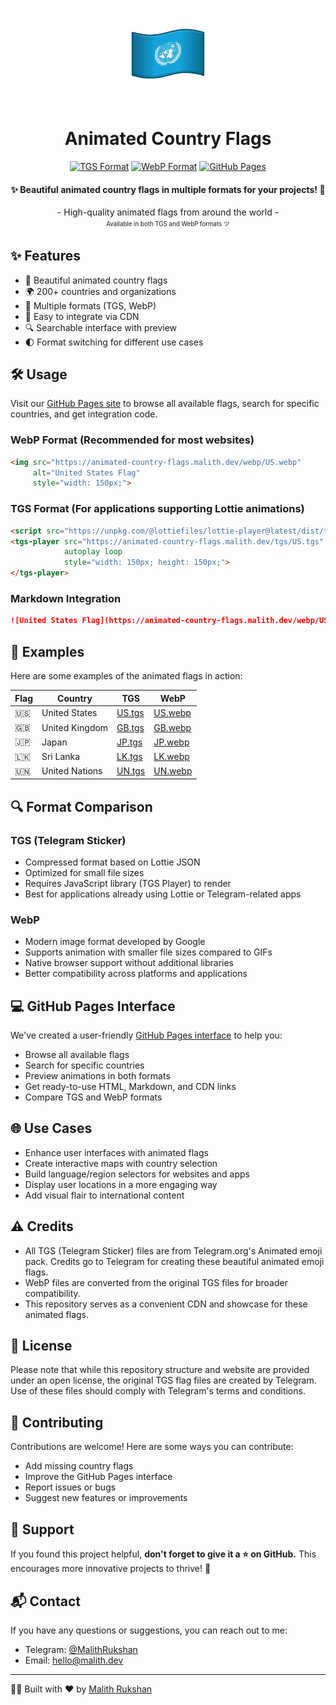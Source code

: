 <p align="center">
  <img src="./webp/UN.webp" alt="Animated Country Flags" width="150px" height="150px"/>
</p>

<h1 align="center">Animated Country Flags</h1>

<div align='center'>

[![TGS Format](https://img.shields.io/badge/TGS-Telegram_Stickers-0088CC?logo=telegram&style=flat)](https://core.telegram.org/animated_stickers)
[![WebP Format](https://img.shields.io/badge/WebP-Animated-4285F4?logo=google&style=flat)](https://developers.google.com/speed/webp)
[![GitHub Pages](https://img.shields.io/badge/GitHub-Pages-222222?logo=github&style=flat)](https://animated-country-flags.malith.dev/)

</div>

<h4 align="center">✨ Beautiful animated country flags in multiple formats for your projects! 🚀</h4>

<div align="center">
  - High-quality animated flags from around the world -
  <br/>
  <sup><sub>Available in both TGS and WebP formats ツ</sub></sup>
</div>

## ✨ Features

- 🎨 Beautiful animated country flags
- 🌍 200+ countries and organizations 
- 🚀 Multiple formats (TGS, WebP)
- 📱 Easy to integrate via CDN
- 🔍 Searchable interface with preview
- 🌓 Format switching for different use cases

## 🛠️ Usage

Visit our [GitHub Pages site](https://animated-country-flags.malith.dev/) to browse all available flags, search for specific countries, and get integration code.

### WebP Format (Recommended for most websites)

```html
<img src="https://animated-country-flags.malith.dev/webp/US.webp" 
     alt="United States Flag" 
     style="width: 150px;">
```

### TGS Format (For applications supporting Lottie animations)

```html
<script src="https://unpkg.com/@lottiefiles/lottie-player@latest/dist/tgs-player.js"></script>
<tgs-player src="https://animated-country-flags.malith.dev/tgs/US.tgs" 
            autoplay loop 
            style="width: 150px; height: 150px;">
</tgs-player>
```

### Markdown Integration

```markdown
![United States Flag](https://animated-country-flags.malith.dev/webp/US.webp)
```

## 📸 Examples

Here are some examples of the animated flags in action:

| Flag | Country | TGS | WebP |
|------|---------|-----|------|
| 🇺🇸 | United States | [US.tgs](https://animated-country-flags.malith.dev/tgs/US.tgs) | [US.webp](https://animated-country-flags.malith.dev/webp/US.webp) |
| 🇬🇧 | United Kingdom | [GB.tgs](https://animated-country-flags.malith.dev/tgs/GB.tgs) | [GB.webp](https://animated-country-flags.malith.dev/webp/GB.webp) |
| 🇯🇵 | Japan | [JP.tgs](https://animated-country-flags.malith.dev/tgs/JP.tgs) | [JP.webp](https://animated-country-flags.malith.dev/webp/JP.webp) |
| 🇱🇰 | Sri Lanka | [LK.tgs](https://animated-country-flags.malith.dev/tgs/LK.tgs) | [LK.webp](https://animated-country-flags.malith.dev/webp/LK.webp) |
| 🇺🇳 | United Nations | [UN.tgs](https://animated-country-flags.malith.dev/tgs/UN.tgs) | [UN.webp](https://animated-country-flags.malith.dev/webp/UN.webp) |

## 🔍 Format Comparison

### TGS (Telegram Sticker)
- Compressed format based on Lottie JSON
- Optimized for small file sizes
- Requires JavaScript library (TGS Player) to render
- Best for applications already using Lottie or Telegram-related apps

### WebP
- Modern image format developed by Google
- Supports animation with smaller file sizes compared to GIFs
- Native browser support without additional libraries
- Better compatibility across platforms and applications

## 💻 GitHub Pages Interface

We've created a user-friendly [GitHub Pages interface](https://animated-country-flags.malith.dev/) to help you:

- Browse all available flags
- Search for specific countries
- Preview animations in both formats
- Get ready-to-use HTML, Markdown, and CDN links
- Compare TGS and WebP formats


## 🌐 Use Cases

- Enhance user interfaces with animated flags
- Create interactive maps with country selection
- Build language/region selectors for websites and apps
- Display user locations in a more engaging way
- Add visual flair to international content

## ⚠️ Credits

- All TGS (Telegram Sticker) files are from Telegram.org's Animated emoji pack. Credits go to Telegram for creating these beautiful animated emoji flags.
- WebP files are converted from the original TGS files for broader compatibility.
- This repository serves as a convenient CDN and showcase for these animated flags.

## 📜 License

Please note that while this repository structure and website are provided under an open license, the original TGS flag files are created by Telegram. Use of these files should comply with Telegram's terms and conditions.

## 🤝 Contributing

Contributions are welcome! Here are some ways you can contribute:

- Add missing country flags
- Improve the GitHub Pages interface
- Report issues or bugs
- Suggest new features or improvements

## 🌟 Support

If you found this project helpful, **don't forget to give it a ⭐ on GitHub.** This encourages more innovative projects to thrive! 🫶

## 📬 Contact

If you have any questions or suggestions, you can reach out to me:

- Telegram: [@MalithRukshan](https://t.me/MalithRukshan)
- Email: [hello@malith.dev](mailto:hello@malith.dev)

---

🧑‍💻 Built with ❤️ by [Malith Rukshan](https://malith.dev)